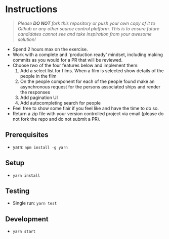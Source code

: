 # Instructions

> _Please **DO NOT** fork this repository or push your own copy of it to Github or any other source control platform. This is to ensure future candidates cannot see and take inspiration from your awesome solution!_

- Spend 2 hours max on the exercise.
- Work with a complete and 'production ready' mindset, including making commits as you would for a PR that will be reviewed.
- Choose _two_ of the four features below and implement them:
  1. Add a select list for films. When a film is selected show details of the people in the film
  1. On the people component for each of the people found make an asynchronous request for the persons associated ships and render the responses
  1. Add pagination UI
  1. Add autocompleting search for people
- Feel free to show some flair if you feel like and have the time to do so.
- Return a zip file with your version controlled project via email (please do not fork the repo and do not submit a PR).

## Prerequisites

- yarn: `npm install -g yarn`

## Setup

- `yarn install`

## Testing

- Single run: `yarn test`

## Development

- `yarn start`
